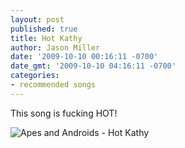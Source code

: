 ```yaml
---
layout: post
published: true
title: Hot Kathy
author: Jason Miller
date: '2009-10-10 00:16:11 -0700'
date_gmt: '2009-10-10 04:16:11 -0700'
categories:
- recommended songs
---
```


This song is fucking HOT!

![Apes and Androids - Hot Kathy](//www.youtube.com/watch?v=3W9MN9rOK1w)
